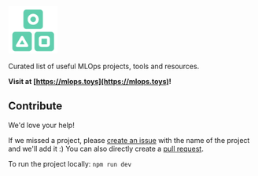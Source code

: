 <img src="assets/icons/logo.png" width="100" />

Curated list of useful MLOps projects, tools and resources. 

**Visit at [https://mlops.toys](https://mlops.toys)!**

## Contribute

We'd love your help! 

If we missed a project, please [create an issue](https://github.com/aporia-ai/mlops.toys/issues/new) with the name of the project and we'll add it :) You can also directly create a [pull request](https://github.com/aporia-ai/mlops.toys/edit/main/store/data/projects.yaml).

To run the project locally: `npm run dev` 